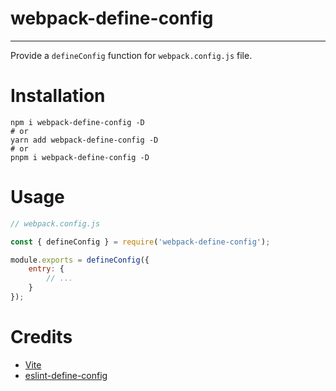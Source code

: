 # webpack-define-config
---
Provide a `defineConfig` function for `webpack.config.js` file.

# Installation

```
npm i webpack-define-config -D
# or
yarn add webpack-define-config -D
# or
pnpm i webpack-define-config -D
```
# Usage
```js
// webpack.config.js

const { defineConfig } = require('webpack-define-config');

module.exports = defineConfig({
    entry: {
        // ...
    }
});


```

# Credits

- [Vite](https://github.com/vitejs/vite)
- [eslint-define-config](https://github.com/Shinigami92/eslint-define-config)
